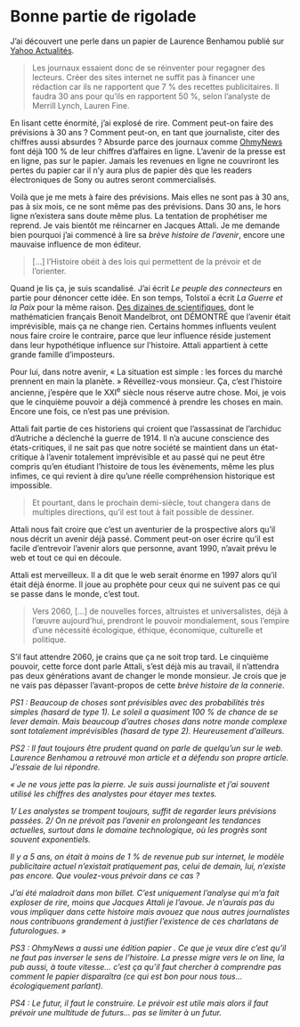 # Bonne partie de rigolade

J’ai découvert une perle dans un papier de Laurence Benhamou publié sur [Yahoo Actualités](http://fr.news.yahoo.com/19112006/202/menacee-par-internet-la-presse-ecrite-americaine-en-appelle-aux.html).

> Les journaux essaient donc de se réinventer pour regagner des lecteurs. Créer des sites internet ne suffit pas à financer une rédaction car ils ne rapportent que 7 % des recettes publicitaires. Il faudra 30 ans pour qu’ils en rapportent 50 %, selon l’analyste de Merrill Lynch, Lauren Fine.

En lisant cette énormité, j’ai explosé de rire. Comment peut-on faire des prévisions à 30 ans ? Comment peut-on, en tant que journaliste, citer des chiffres aussi absurdes ? Absurde parce des journaux comme [OhmyNews](http://english.ohmynews.com/) font déjà 100 % de leur chiffres d’affaires en ligne. L’avenir de la presse est en ligne, pas sur le papier. Jamais les revenues en ligne ne couvriront les pertes du papier car il n’y aura plus de papier dès que les readers électroniques de Sony ou autres seront commercialisés.

Voilà que je me mets à faire des prévisions. Mais elles ne sont pas à 30 ans, pas à six mois, ce ne sont même pas des prévisions. Dans 30 ans, le hors ligne n’existera sans doute même plus. La tentation de prophétiser me reprend. Je vais bientôt me réincarner en Jacques Attali. Je me demande bien pourquoi j’ai commencé à lire sa *brève histoire de l’avenir*, encore une mauvaise influence de mon éditeur.

> \[…\] l’Histoire obéit à des lois qui permettent de la prévoir et de l’orienter.

Quand je lis ça, je suis scandalisé. J’ai écrit *Le peuple des connecteurs* en partie pour dénoncer cette idée. En son temps, Tolstoï a écrit *La Guerre et la Paix* pour la même raison. [Des dizaines de scientifiques](https://tcrouzet.com/2006/07/19/l%e2%80%99irresponsabilite-des-politiques-bis/), dont le mathématicien français Benoit Mandelbrot, ont DÉMONTRÉ que l’avenir était imprévisible, mais ça ne change rien. Certains hommes influents veulent nous faire croire le contraire, parce que leur influence réside justement dans leur hypothétique influence sur l’histoire. Attali appartient à cette grande famille d’imposteurs.

Pour lui, dans notre avenir, « La situation est simple : les forces du marché prennent en main la planète. » Réveillez-vous monsieur. Ça, c’est l’histoire ancienne, j’espère que le XXI<sup>e</sup> siècle nous réserve autre chose. Moi, je vois que le cinquième pouvoir a déjà commencé à prendre les choses en main. Encore une fois, ce n’est pas une prévision.

Attali fait partie de ces historiens qui croient que l’assassinat de l’archiduc d’Autriche a déclenché la guerre de 1914. Il n’a aucune conscience des états-critiques, il ne sait pas que notre société se maintient dans un état-critique à l’avenir totalement imprévisible et au passé qui ne peut être compris qu’en étudiant l’histoire de tous les évènements, même les plus infimes, ce qui revient à dire qu’une réelle compréhension historique est impossible.

> Et pourtant, dans le prochain demi-siècle, tout changera dans de multiples directions, qu’il est tout à fait possible de dessiner.

Attali nous fait croire que c’est un aventurier de la prospective alors qu’il nous décrit un avenir déjà passé. Comment peut-on oser écrire qu’il est facile d’entrevoir l’avenir alors que personne, avant 1990, n’avait prévu le web et tout ce qui en découle.

Attali est merveilleux. Il a dit que le web serait énorme en 1997 alors qu’il était déjà énorme. Il joue au prophète pour ceux qui ne suivent pas ce qui se passe dans le monde, c’est tout.

> Vers 2060, \[…\] de nouvelles forces, altruistes et universalistes, déjà à l’œuvre aujourd’hui, prendront le pouvoir mondialement, sous l’empire d’une nécessité écologique, éthique, économique, culturelle et politique.

S’il faut attendre 2060, je crains que ça ne soit trop tard. Le cinquième pouvoir, cette force dont parle Attali, s’est déjà mis au travail, il n’attendra pas deux générations avant de changer le monde monsieur. Je crois que je ne vais pas dépasser l’avant-propos de cette *brève histoire de la connerie*.

*PS1 : Beaucoup de choses sont prévisibles avec des probabilités très simples (hasard de type 1). Le soleil a quasiment 100 % de chance de se lever demain. Mais beaucoup d’autres choses dans notre monde complexe sont totalement imprévisibles (hasard de type 2). Heureusement d’ailleurs.*

*PS2 : Il faut toujours être prudent quand on parle de quelqu’un sur le web. Laurence Benhamou a retrouvé mon article et a défendu son propre article. J’essaie de lui répondre.*

*« Je ne vous jette pas la pierre. Je suis aussi journaliste et j’ai souvent utilisé les chiffres des analystes pour étayer mes textes.*

*1/ Les analystes se trompent toujours, suffit de regarder leurs prévisions passées.*
*2/ On ne prévoit pas l’avenir en prolongeant les tendances actuelles, surtout dans le domaine technologique, où les progrès sont souvent exponentiels.*

*Il y a 5 ans, on était à moins de 1 % de revenue pub sur internet, le modèle publicitaire actuel n’existait pratiquement pas, celui de demain, lui, n’existe pas encore. Que voulez-vous prévoir dans ce cas ?*

*J’ai été maladroit dans mon billet. C’est uniquement l’analyse qui m’a fait exploser de rire, moins que Jacques Attali je l’avoue. Je n’aurais pas du vous impliquer dans cette histoire mais avouez que nous autres journalistes nous contribuons grandement à justifier l’existence de ces charlatans de futurologues. »*

*PS3 : OhmyNews a aussi une édition papier . Ce que je veux dire c’est qu’il ne faut pas inverser le sens de l’histoire. La presse migre vers le on line, la pub aussi, à toute vitesse… c’est ça qu’il faut chercher à comprendre pas comment le papier disparaîtra (ce qui est bon pour nous tous… écologiquement parlant).*

*PS4 : Le futur, il faut le construire. Le prévoir est utile mais alors il faut prévoir une multitude de futurs… pas se limiter à un futur.*